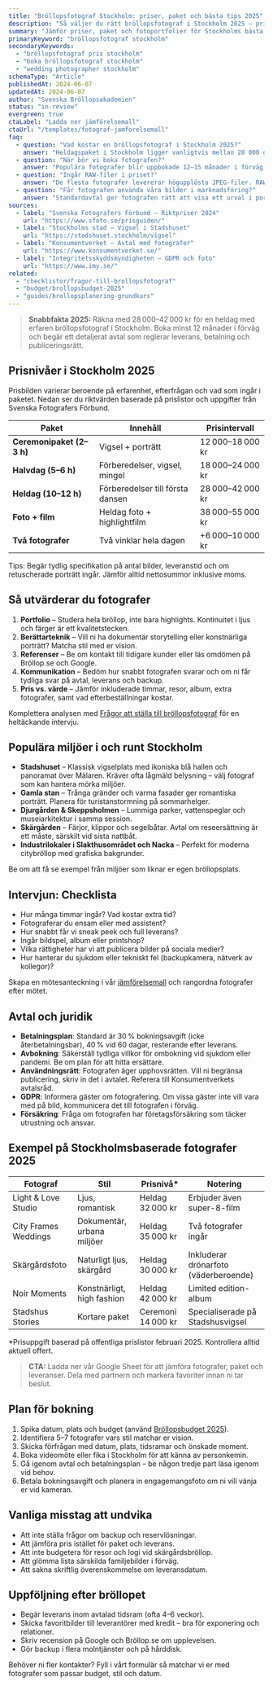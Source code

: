 ```yaml
---
title: "Bröllopsfotograf Stockholm: priser, paket och bästa tips 2025"
description: "Så väljer du rätt bröllopsfotograf i Stockholm 2025 – prisnivåer, checklistor och rekommenderade fotomiljöer."
summary: "Jämför priser, paket och fotoportfolier för Stockholms bästa bröllopsfotografer och säkra avtalet i god tid."
primaryKeyword: "bröllopsfotograf stockholm"
secondaryKeywords:
  - "bröllopsfotograf pris stockholm"
  - "boka bröllopsfotograf stockholm"
  - "wedding photographer stockholm"
schemaType: "Article"
publishedAt: 2024-06-07
updatedAt: 2024-06-07
author: "Svenska Bröllopsakademien"
status: "in-review"
evergreen: true
ctaLabel: "Ladda ner jämförelsemall"
ctaUrl: "/templates/fotograf-jamforelsemall"
faq:
  - question: "Vad kostar en bröllopsfotograf i Stockholm 2025?"
    answer: "Heldagspaket i Stockholm ligger vanligtvis mellan 28 000 och 42 000 kr, medan halvdag kostar 18 000–24 000 kr. Premiumfotografer med två fotografer kan ta uppåt 55 000 kr."
  - question: "När bör vi boka fotografen?"
    answer: "Populära fotografer blir uppbokade 12–15 månader i förväg för sommardatum. Boka så snart datum och lokal är spikade."
  - question: "Ingår RAW-filer i priset?"
    answer: "De flesta fotografer levererar högupplösta JPEG-filer. RAW-filer erbjuds sällan men kan ibland köpas till – fråga specifikt i avtalet."
  - question: "Får fotografen använda våra bilder i marknadsföring?"
    answer: "Standardavtal ger fotografen rätt att visa ett urval i portfolio. Vill ni begränsa publicering behöver ni skriva in det i kontraktet."
sources:
  - label: "Svenska Fotografers Förbund – Riktpriser 2024"
    url: "https://www.sfoto.se/prisguiden/"
  - label: "Stockholms stad – Vigsel i Stadshuset"
    url: "https://stadshuset.stockholm/vigsel"
  - label: "Konsumentverket – Avtal med fotografer"
    url: "https://www.konsumentverket.se/"
  - label: "Integritetsskyddsmyndigheten – GDPR och foto"
    url: "https://www.imy.se/"
related:
  - "checklistor/fragor-till-brollopsfotograf"
  - "budget/brollopsbudget-2025"
  - "guides/brollopsplanering-grundkurs"
---
```


> **Snabbfakta 2025:** Räkna med 28 000–42 000 kr för en heldag med erfaren bröllopsfotograf i Stockholm. Boka minst 12 månader i förväg och begär ett detaljerat avtal som reglerar leverans, betalning och publiceringsrätt.

## Prisnivåer i Stockholm 2025

Prisbilden varierar beroende på erfarenhet, efterfrågan och vad som ingår i paketet. Nedan ser du riktvärden baserade på prislistor och uppgifter från Svenska Fotografers Förbund.

| Paket                     | Innehåll                         | Prisintervall    |
| ------------------------- | -------------------------------- | ---------------- |
| **Ceremonipaket (2–3 h)** | Vigsel + porträtt                | 12 000–18 000 kr |
| **Halvdag (5–6 h)**       | Förberedelser, vigsel, mingel    | 18 000–24 000 kr |
| **Heldag (10–12 h)**      | Förberedelser till första dansen | 28 000–42 000 kr |
| **Foto + film**           | Heldag foto + highlightfilm      | 38 000–55 000 kr |
| **Två fotografer**        | Två vinklar hela dagen           | +6 000–10 000 kr |

Tips: Begär tydlig specifikation på antal bilder, leveranstid och om retuscherade porträtt ingår. Jämför alltid nettosummor inklusive moms.

## Så utvärderar du fotografer

1. **Portfolio** – Studera hela bröllop, inte bara highlights. Kontinuitet i ljus och färger är ett kvalitetstecken.
2. **Berättarteknik** – Vill ni ha dokumentär storytelling eller konstnärliga porträtt? Matcha stil med er vision.
3. **Referenser** – Be om kontakt till tidigare kunder eller läs omdömen på Bröllop.se och Google.
4. **Kommunikation** – Bedöm hur snabbt fotografen svarar och om ni får tydliga svar på avtal, leverans och backup.
5. **Pris vs. värde** – Jämför inkluderade timmar, resor, album, extra fotografer, samt vad efterbeställningar kostar.

Komplettera analysen med [Frågor att ställa till bröllopsfotograf](/checklistor/fragor-till-brollopsfotograf/) för en heltäckande intervju.

## Populära miljöer i och runt Stockholm

- **Stadshuset** – Klassisk vigselplats med ikoniska blå hallen och panoramat över Mälaren. Kräver ofta lågmäld belysning – välj fotograf som kan hantera mörka miljöer.
- **Gamla stan** – Trånga gränder och varma fasader ger romantiska porträtt. Planera för turistanstormning på sommarhelger.
- **Djurgården & Skeppsholmen** – Lummiga parker, vattenspeglar och museiarkitektur i samma session.
- **Skärgården** – Färjor, klippor och segelbåtar. Avtal om reseersättning är ett måste, särskilt vid sista nattbåt.
- **Industrilokaler i Slakthusområdet och Nacka** – Perfekt för moderna citybröllop med grafiska bakgrunder.

Be om att få se exempel från miljöer som liknar er egen bröllopsplats.

## Intervjun: Checklista

- Hur många timmar ingår? Vad kostar extra tid?
- Fotograferar du ensam eller med assistent?
- Hur snabbt får vi sneak peek och full leverans?
- Ingår bildspel, album eller printshop?
- Vilka rättigheter har vi att publicera bilder på sociala medier?
- Hur hanterar du sjukdom eller tekniskt fel (backupkamera, nätverk av kollegor)?

Skapa en mötesanteckning i vår [jämförelsemall](/templates/fotograf-jamforelsemall) och rangordna fotografer efter mötet.

## Avtal och juridik

- **Betalningsplan**: Standard är 30 % bokningsavgift (icke återbetalningsbar), 40 % vid 60 dagar, resterande efter leverans.
- **Avbokning**: Säkerställ tydliga villkor för ombokning vid sjukdom eller pandemi. Be om plan för att hitta ersättare.
- **Användningsrätt**: Fotografen äger upphovsrätten. Vill ni begränsa publicering, skriv in det i avtalet. Referera till Konsumentverkets avtalsråd.
- **GDPR**: Informera gäster om fotografering. Om vissa gäster inte vill vara med på bild, kommunicera det till fotografen i förväg.
- **Försäkring**: Fråga om fotografen har företagsförsäkring som täcker utrustning och ansvar.

## Exempel på Stockholmsbaserade fotografer 2025

| Fotograf             | Stil                       | Prisnivå\*         | Notering                              |
| -------------------- | -------------------------- | ------------------ | ------------------------------------- |
| Light & Love Studio  | Ljus, romantisk            | Heldag 32 000 kr   | Erbjuder även super-8-film            |
| City Frames Weddings | Dokumentär, urbana miljöer | Heldag 35 000 kr   | Två fotografer ingår                  |
| Skärgårdsfoto        | Naturligt ljus, skärgård   | Heldag 30 000 kr   | Inkluderar drönarfoto (väderberoende) |
| Noir Moments         | Konstnärligt, high fashion | Heldag 42 000 kr   | Limited edition-album                 |
| Stadshus Stories     | Kortare paket              | Ceremoni 14 000 kr | Specialiserade på Stadshusvigsel      |

\*Prisuppgift baserad på offentliga prislistor februari 2025. Kontrollera alltid aktuell offert.

> **CTA:** Ladda ner vår Google Sheet för att jämföra fotografer, paket och leveranser. Dela med partnern och markera favoriter innan ni tar beslut.

## Plan för bokning

1. Spika datum, plats och budget (använd [Bröllopsbudget 2025](/budget/brollopsbudget-2025/)).
2. Identifiera 5–7 fotografer vars stil matchar er vision.
3. Skicka förfrågan med datum, plats, tidsramar och önskade moment.
4. Boka videomöte eller fika i Stockholm för att känna av personkemin.
5. Gå igenom avtal och betalningsplan – be någon tredje part läsa igenom vid behov.
6. Betala bokningsavgift och planera in engagemangsfoto om ni vill vänja er vid kameran.

## Vanliga misstag att undvika

- Att inte ställa frågor om backup och reservlösningar.
- Att jämföra pris istället för paket och leverans.
- Att inte budgetera för resor och logi vid skärgårdsbröllop.
- Att glömma lista särskilda familjebilder i förväg.
- Att sakna skriftlig överenskommelse om leveransdatum.

## Uppföljning efter bröllopet

- Begär leverans inom avtalad tidsram (ofta 4–6 veckor).
- Skicka favoritbilder till leverantörer med kredit – bra för exponering och relationer.
- Skriv recension på Google och Bröllop.se om upplevelsen.
- Gör backup i flera molntjänster och på hårddisk.

Behöver ni fler kontakter? Fyll i vårt formulär så matchar vi er med fotografer som passar budget, stil och datum.
